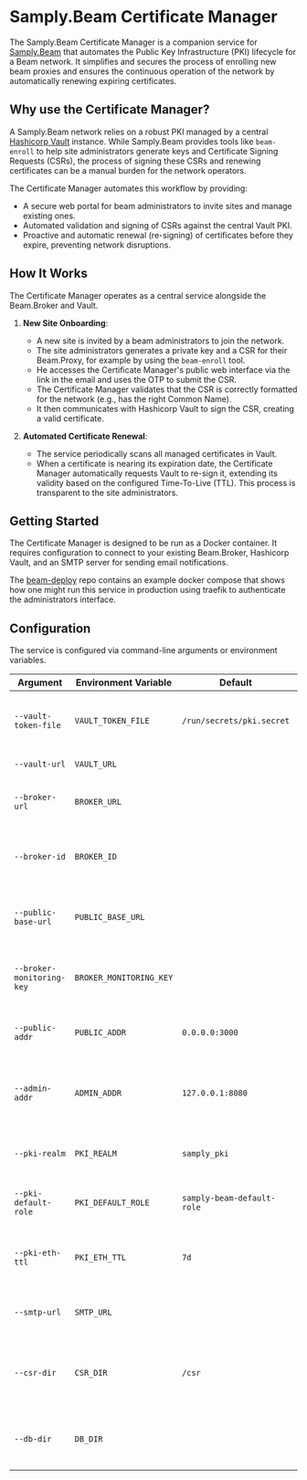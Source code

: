 # Samply.Beam Certificate Manager

The Samply.Beam Certificate Manager is a companion service for [Samply.Beam](https://github.com/samply/beam) that automates the Public Key Infrastructure (PKI) lifecycle for a Beam network. It simplifies and secures the process of enrolling new beam proxies and ensures the continuous operation of the network by automatically renewing expiring certificates.

## Why use the Certificate Manager?

A Samply.Beam network relies on a robust PKI managed by a central [Hashicorp Vault](https://www.vaultproject.io/) instance. While Samply.Beam provides tools like `beam-enroll` to help site administrators generate keys and Certificate Signing Requests (CSRs), the process of signing these CSRs and renewing certificates can be a manual burden for the network operators.

The Certificate Manager automates this workflow by providing:
* A secure web portal for beam administrators to invite sites and manage existing ones.
* Automated validation and signing of CSRs against the central Vault PKI.
* Proactive and automatic renewal (re-signing) of certificates before they expire, preventing network disruptions.

## How It Works

The Certificate Manager operates as a central service alongside the Beam.Broker and Vault.

1.  **New Site Onboarding**:
    * A new site is invited by a beam administrators to join the network.
    * The site administrators generates a private key and a CSR for their Beam.Proxy, for example by using the `beam-enroll` tool.
    * He accesses the Certificate Manager's public web interface via the link in the email and uses the OTP to submit the CSR.
    * The Certificate Manager validates that the CSR is correctly formatted for the network (e.g., has the right Common Name).
    * It then communicates with Hashicorp Vault to sign the CSR, creating a valid certificate.

2.  **Automated Certificate Renewal**:
    * The service periodically scans all managed certificates in Vault.
    * When a certificate is nearing its expiration date, the Certificate Manager automatically requests Vault to re-sign it, extending its validity based on the configured Time-To-Live (TTL). This process is transparent to the site administrators.

## Getting Started

The Certificate Manager is designed to be run as a Docker container. It requires configuration to connect to your existing Beam.Broker, Hashicorp Vault, and an SMTP server for sending email notifications.

The [beam-deploy](https://github.com/samply/beam-delpoy) repo contains an example docker compose that shows how one might run this service in production using traefik to authenticate the administrators interface. 

## Configuration

The service is configured via command-line arguments or environment variables.

| Argument | Environment Variable | Default | Description |
|---|---|---|---|
| `--vault-token-file` | `VAULT_TOKEN_FILE` | `/run/secrets/pki.secret` | File containing the token for authenticating with the Vault. |
| `--vault-url` | `VAULT_URL` | | URL of the Vault server. |
| `--broker-url` | `BROKER_URL` | | URL of the Beam Broker this manager serves. |
| `--broker-id` | `BROKER_ID` | | The BeamID of the broker, used to validate CSRs. |
| `--public-base-url`| `PUBLIC_BASE_URL` | | Public URL of this service, used in notification emails. |
| `--broker-monitoring-key` | `BROKER_MONITORING_KEY` | | API key for the Beam Broker's monitoring endpoint. |
| `--public-addr` | `PUBLIC_ADDR` | `0.0.0.0:3000` | Bind address for the public-facing web interface. |
| `--admin-addr` | `ADMIN_ADDR` | `127.0.0.1:8080` | Bind address for the administrators interface (should not be public). |
| `--pki-realm` | `PKI_REALM` | `samply_pki` | The PKI secrets engine path in Vault. |
| `--pki-default-role`| `PKI_DEFAULT_ROLE`| `samply-beam-default-role`| The Vault role used for signing certificates. |
| `--pki-eth-ttl` | `PKI_ETH_TTL` | `7d` | The new validity period for auto-renewed certificates. |
| `--smtp-url` | `SMTP_URL` | | URL of the SMTP server for sending emails. |
| `--csr-dir` | `CSR_DIR` | `/csr` | Directory to store submitted Certificate Signing Requests. |
| `--db-dir` | `DB_DIR` | | Directory to store the application's local database. |